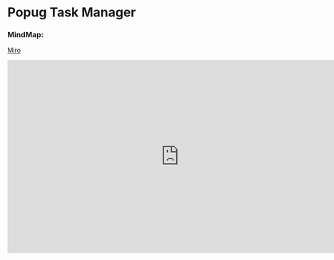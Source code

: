 # Popug Task Manager

### MindMap:
[Miro](https://miro.com/app/board/uXjVPVXM5Yk=/?share_link_id=879903306597)

<iframe src="https://miro.com/app/live-embed/uXjVPVXM5Yk=/?moveToViewport=-781,-546,2150,1038&embedId=46753127547" scrolling="no" allowfullscreen width="768" height="432" frameborder="0"></iframe>

